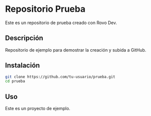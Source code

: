 # Repositorio Prueba

Este es un repositorio de prueba creado con Rovo Dev.

## Descripción

Repositorio de ejemplo para demostrar la creación y subida a GitHub.

## Instalación

```bash
git clone https://github.com/tu-usuario/prueba.git
cd prueba
```

## Uso

Este es un proyecto de ejemplo.